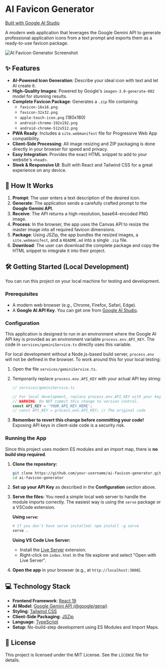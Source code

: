 # AI Favicon Generator

[Built with Google AI Studio](https://aistudio.google.com/)

A modern web application that leverages the Google Gemini API to generate professional application icons from a text prompt and exports them as a ready-to-use favicon package.

![AI Favicon Generator Screenshot](https://dev-to-uploads.s3.amazonaws.com/uploads/articles/f288zpm3xg3ebkwhv9ng.png)

## ✨ Features

-   **AI-Powered Icon Generation**: Describe your ideal icon with text and let AI create it.
-   **High-Quality Images**: Powered by Google's `imagen-3.0-generate-002` model for stunning results.
-   **Complete Favicon Package**: Generates a `.zip` file containing:
    -   `favicon-16x16.png`
    -   `favicon-32x32.png`
    -   `apple-touch-icon.png` (180x180)
    -   `android-chrome-192x192.png`
    -   `android-chrome-512x512.png`
-   **PWA Ready**: Includes a `site.webmanifest` file for Progressive Web App compatibility.
-   **Client-Side Processing**: All image resizing and ZIP packaging is done directly in your browser for speed and privacy.
-   **Easy Integration**: Provides the exact HTML snippet to add to your website's `<head>`.
-   **Sleek & Responsive UI**: Built with React and Tailwind CSS for a great experience on any device.

## 🚀 How It Works

1.  **Prompt**: The user enters a text description of the desired icon.
2.  **Generate**: The application sends a carefully crafted prompt to the **Google Gemini API**.
3.  **Receive**: The API returns a high-resolution, base64-encoded PNG image.
4.  **Process**: In the browser, the app uses the Canvas API to resize the master image into all required favicon dimensions.
5.  **Package**: Using JSZip, the app bundles the resized images, a `site.webmanifest`, and a `README.md` into a single `.zip` file.
6.  **Download**: The user can download the complete package and copy the HTML snippet to integrate it into their project.

## 🛠️ Getting Started (Local Development)

You can run this project on your local machine for testing and development.

### Prerequisites

-   A modern web browser (e.g., Chrome, Firefox, Safari, Edge).
-   A **Google AI API Key**. You can get one from [Google AI Studio](https://aistudio.google.com/app/apikey).

### Configuration

This application is designed to run in an environment where the Google AI API key is provided as an environment variable `process.env.API_KEY`. The code in `services/geminiService.ts` directly uses this variable.

For local development without a Node.js-based build server, `process.env` will not be defined in the browser. To work around this for your local testing:

1.  Open the file `services/geminiService.ts`.
2.  Temporarily replace `process.env.API_KEY` with your actual API key string:

    ```typescript
    // services/geminiService.ts

    // For local development, replace process.env.API_KEY with your key.
    // WARNING: Do NOT commit this change to version control.
    const API_KEY = 'YOUR_API_KEY_HERE'; 
    // const API_KEY = process.env.API_KEY; // The original code
    ```

3.  **Remember to revert this change before committing your code!** Exposing API keys in client-side code is a security risk.

### Running the App

Since this project uses modern ES modules and an import map, there is **no build step required**.

1.  **Clone the repository:**
    ```bash
    git clone https://github.com/your-username/ai-favicon-generator.git
    cd ai-favicon-generator
    ```

2.  **Set up your API Key** as described in the **Configuration** section above.

3.  **Serve the files:**
    You need a simple local web server to handle the module imports correctly. The easiest way is using the `serve` package or a VSCode extension.

    **Using `serve`:**
    ```bash
    # If you don't have serve installed: npm install -g serve
    serve .
    ```

    **Using VS Code Live Server:**
    -   Install the [Live Server](https://marketplace.visualstudio.com/items?itemName=ritwickdey.LiveServer) extension.
    -   Right-click on `index.html` in the file explorer and select "Open with Live Server".

4.  **Open the app** in your browser (e.g., at `http://localhost:3000`).

## 💻 Technology Stack

-   **Frontend Framework**: [React 19](https://react.dev/)
-   **AI Model**: [Google Gemini API (@google/genai)](https://ai.google.dev/docs)
-   **Styling**: [Tailwind CSS](https://tailwindcss.com/)
-   **Client-Side Packaging**: [JSZip](https://stuk.github.io/jszip/)
-   **Language**: [TypeScript](https://www.typescriptlang.org/)
-   **Setup**: No-build-step development using ES Modules and Import Maps.

## 📄 License

This project is licensed under the MIT License. See the `LICENSE` file for details.
